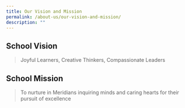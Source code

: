 ```yaml
---
title: Our Vision and Mission
permalink: /about-us/our-vision-and-mission/
description: ""
---
```

## **School Vision**

>Joyful Learners, Creative Thinkers, Compassionate Leaders


## **School Mission**

>To nurture in Meridians inquiring minds and caring hearts for their pursuit of excellence

